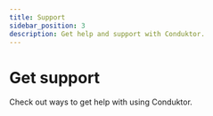 ```yaml
---
title: Support
sidebar_position: 3
description: Get help and support with Conduktor.
---
```


# Get support

Check out ways to get help with using Conduktor.
